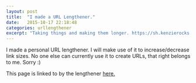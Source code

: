 ```yaml
---
layout: post
title:  "I made a URL Lengthener."
date:   2015-10-17 22:18:48
categories: urllengthener
excerpt: "Taking things and making them longer. https://sh.kenzierocks.me"
---
```

I made a personal URL lengthener. I will make use of it to increase/decrease link sizes. No one else can currently use it to create URLs, that right belongs to me. Sorry :)

This page is linked to by the lengthener [here.](https://sh.kenzierocks.me/shortener)
